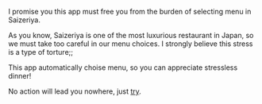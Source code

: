 I promise you this app must free you from the burden of selecting menu in Saizeriya.

As you know, Saizeriya is one of the most luxurious restaurant in Japan,
so we must take too careful in our menu choices.
I strongly believe this stress is a type of torture;;

This app automatically choise menu, so you can appreciate stressless dinner!

No action will lead you nowhere, just [try](https://haur514.github.io/SaizeRoulette/).
